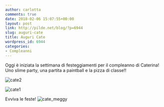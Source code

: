 ```yaml
---
author: carlotta
comments: true
date: 2018-02-06 15:07:55+00:00
layout: post
link: http://pilde.net/blog/?p=6944
slug: auguri-cate
title: Auguri Cate
wordpress_id: 6944
categories:
- Compleanni
---
```


Oggi è iniziata la settimana di festeggiamenti per il compleanno di Caterina! Uno slime party, una partita a paintball e la pizza di classe!!

![cate2]({{baseurl}}/uploads/2018/02/cate2.jpg)


 ![cate1]({{baseurl}}/uploads/2018/02/cate1.jpg)


Evviva le feste! ![cate_meggy]({{baseurl}}/uploads/2018/02/cate_meggy.jpg)



